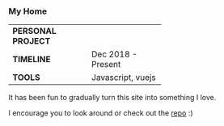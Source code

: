 ### My Home

<table style="width:60%">
  <tr>
    <td><b>PERSONAL PROJECT</b></td>
  </tr>
  <tr>
    <td><b>TIMELINE</b></td>
    <td>Dec 2018 - Present</td>
  </tr>
  <tr>
    <td><b>TOOLS</b></td>
    <td>Javascript, vuejs</td>
  </tr>
</table>

It has been fun to gradually turn this site into something I love.

I encourage you to look around or check out the [repo](https://github.com/jskjott/jskjott.github.io) :)